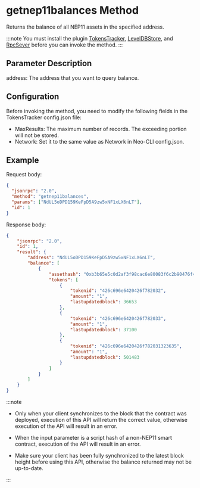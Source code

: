 # getnep11balances Method

Returns the balance of all NEP11 assets in the specified address.

:::note
You must install the plugin [TokensTracker](https://github.com/neo-project/neo-modules/releases), [LevelDBStore](https://github.com/neo-project/neo-modules/releases), and [RpcSever](https://github.com/neo-project/neo-modules/releases) before you can invoke the method.
:::

## Parameter Description

address: The address that you want to query balance.

## Configuration

Before invoking the method, you need to modify the following fields in the TokensTracker config.json file:

- MaxResults: The maximum number of records. The exceeding portion will not be stored.
- Network: Set it to the same value as Network in Neo-CLI config.json.

## Example

Request body:

```json
{
  "jsonrpc": "2.0",
  "method": "getnep11balances",
  "params": ["NdUL5oDPD159KeFpD5A9zw5xNF1xLX6nLT"],
  "id": 1
}
```

Response body:

```json
{
    "jsonrpc": "2.0",
    "id": 1,
    "result": {
        "address": "NdUL5oDPD159KeFpD5A9zw5xNF1xLX6nLT",
        "balance": [
            {
                "assethash": "0xb3b65e5c0d2af3f98cac6e80083f6c2b90476f40",
                "tokens": [
                    {
                        "tokenid": "426c696e6420426f782032",
                        "amount": "1",
                        "lastupdatedblock": 36653
                    },
                    {
                        "tokenid": "426c696e6420426f782033",
                        "amount": "1",
                        "lastupdatedblock": 37100
                    },
                    {
                        "tokenid": "426c696e6420426f782031323635",
                        "amount": "1",
                        "lastupdatedblock": 501483
                    }
                ]
            }
        ]
    }
}
```

:::note

- Only when your client synchronizes to the block that the contract was deployed, execution of this API will return the correct value, otherwise execution of the API will result in an error. 

- When the input parameter is a script hash of a non-NEP11 smart contract, execution of the API will result in an error. 

- Make sure your client has been fully synchronized to the latest block height before using this API, otherwise the balance returned may not be up-to-date.

:::

